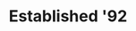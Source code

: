 ---
ee_id_thing: '4233'
site: '1'
type: '2'
inv_num: 2014-039
url: 2014-039-established-92
title: Established '92
year: '2014'
display_year: '2014'
medium: Foam pool noodles, Angry Birds band-aids, tailored Abercrombie & Fitch sweatpant
  leg
dims: 140 cm x variable width x variable depth
pitch: ''
ps: ''
live_url: ''
related: ''
youtube: ''
related_code: ''
imgs: established-92-2014-039-full-Heart-01-database-SM.jpg
subheading: ''
download: ''
add_credit: ''
commission: ''
layout: things-i-made
---